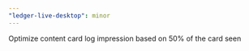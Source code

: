 ```yaml
---
"ledger-live-desktop": minor
---
```


Optimize content card log impression based on 50% of the card seen
